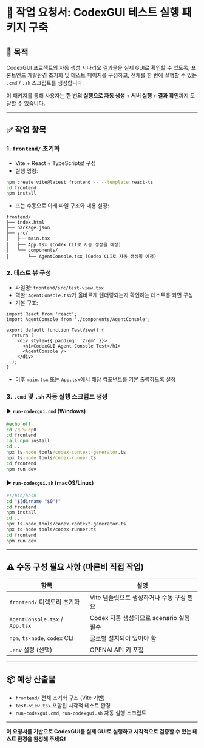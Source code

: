 # 📄 작업 요청서: CodexGUI 테스트 실행 패키지 구축

## 🧠 목적

CodexGUI 프로젝트의 자동 생성 시나리오 결과물을 실제 GUI로 확인할 수 있도록, 프론트엔드 개발환경 초기화 및 테스트 페이지를 구성하고, 전체를 한 번에 실행할 수 있는 `.cmd` / `.sh` 스크립트를 생성합니다.

이 패키지를 통해 사용자는 **한 번의 실행으로 자동 생성 + 서버 실행 + 결과 확인**까지 도달할 수 있습니다.

---

## ✅ 작업 항목

### 1. `frontend/` 초기화

* Vite + React + TypeScript로 구성
* 실행 명령:

```bash
npm create vite@latest frontend -- --template react-ts
cd frontend
npm install
```

* 또는 수동으로 아래 파일 구조와 내용 설정:

```
frontend/
├── index.html
├── package.json
├── src/
│   ├── main.tsx
│   ├── App.tsx (Codex CLI로 자동 생성될 예정)
│   └── components/
│       └── AgentConsole.tsx (Codex CLI로 자동 생성될 예정)
```

### 2. 테스트 뷰 구성

* 파일명: `frontend/src/test-view.tsx`
* 역할: `AgentConsole.tsx`가 올바르게 렌더링되는지 확인하는 테스트용 화면 구성
* 기본 구조:

```tsx
import React from 'react';
import AgentConsole from './components/AgentConsole';

export default function TestView() {
  return (
    <div style={{ padding: '2rem' }}>
      <h1>CodexGUI Agent Console Test</h1>
      <AgentConsole />
    </div>
  );
}
```

* 이후 `main.tsx` 또는 `App.tsx`에서 해당 컴포넌트를 기본 출력하도록 설정

### 3. `.cmd` 및 `.sh` 자동 실행 스크립트 생성

#### ▶ `run-codexgui.cmd` (Windows)

```cmd
@echo off
cd /d %~dp0
cd frontend
call npm install
cd ..
npx ts-node tools/codex-context-generator.ts
npx ts-node tools/codex-runner.ts
cd frontend
npm run dev
```

#### ▶ `run-codexgui.sh` (macOS/Linux)

```bash
#!/bin/bash
cd "$(dirname "$0")"
cd frontend
npm install
cd ..
npx ts-node tools/codex-context-generator.ts
npx ts-node tools/codex-runner.ts
cd frontend
npm run dev
```

---

## ⚠️ 수동 구성 필요 사항 (마른비 직접 작업)

| 항목                             | 설명                            |
| ------------------------------ | ----------------------------- |
| `frontend/` 디렉토리 초기화           | Vite 템플릿으로 생성하거나 수동 구성 필요     |
| `AgentConsole.tsx` / `App.tsx` | Codex 자동 생성되므로 scenario 실행 필수 |
| `npm`, `ts-node`, `codex` CLI  | 글로벌 설치되어 있어야 함                |
| `.env` 설정 (선택)                 | OPENAI API 키 포함               |

---

## 📦 예상 산출물

* `frontend/` 전체 초기화 구조 (Vite 기반)
* `test-view.tsx` 포함된 시각적 테스트 환경
* `run-codexgui.cmd`, `run-codexgui.sh` 자동 실행 스크립트

---

**이 요청서를 기반으로 CodexGUI를 실제 GUI로 실행하고 시각적으로 검증할 수 있는 테스트 환경을 완성해 주세요!**
